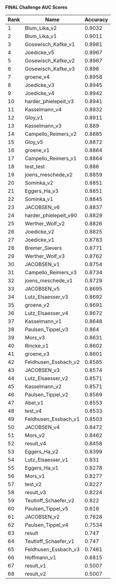 **FINAL Challenge AUC Scores**


|Rank|Name|Accuracy|
|----|-----|---|
|1|Blum_Lika_v2|0.9032| 
|2|Blum_Lika_v1|0.9011| 
|3|Gosewisch_Kafke_v1|0.8981| 
|4|Joedicke_v5|0.8967| 
|5|Gosewisch_Kafke_v2|0.8967| 
|6|Gosewisch_Kafke_v3|0.896| 
|7|groene_v4|0.8958| 
|8|Joedicke_v3|0.8945| 
|9|Joedicke_v4|0.8942| 
|10|harder_phielepeit_v3|0.8941| 
|11|Kasselmann_v4|0.8932| 
|12|Gloy_v1|0.8911| 
|13|Kasselmann_v3|0.889| 
|14|Campello_Reimers_v2|0.8885| 
|15|Gloy_v5|0.8872| 
|16|groene_v1|0.8864| 
|17|Campello_Reimers_v1|0.8864| 
|18|test_test|0.886| 
|19|joens_meschede_v2|0.8859| 
|20|Sominka_v2|0.8851| 
|21|Eggers_Ha_v3|0.8851| 
|22|Sominka_v1|0.8845| 
|23|JACOBSEN_v6|0.8837| 
|24|harder_phielepeit_v90|0.8829| 
|25|Werther_Wolf_v2|0.8826| 
|26|Joedicke_v2|0.8825| 
|27|Joedicke_v1|0.8783| 
|28|Bremer_Sievers|0.8771| 
|29|Werther_Wolf_v3|0.8762| 
|30|JACOBSEN_v1|0.8754| 
|31|Campello_Reimers_v3|0.8734| 
|32|joens_meschede_v1|0.8729| 
|33|JACOBSEN_v5|0.8695| 
|34|Lutz_Elsaesser_v3|0.8692| 
|35|groene_v2|0.8691| 
|36|Lutz_Elsaesser_v4|0.8672| 
|37|Kasselmann_v1|0.8648| 
|38|Paulsen_Tippel_v3|0.864| 
|39|Mors_v3|0.8631| 
|40|Rincke_v1|0.8602| 
|41|groene_v3|0.8601| 
|42|Feldhusen_Essbach_v2|0.8585| 
|43|JACOBSEN_v3|0.8574| 
|44|Lutz_Elsaesser_v2|0.8571| 
|45|Kasselmann_v2|0.8571| 
|46|Paulsen_Tippel_v2|0.8569| 
|47|Abel_v1|0.8553| 
|48|test_v4|0.8533| 
|49|Feldhusen_Essbach_v1|0.8503| 
|50|JACOBSEN_v4|0.8472| 
|51|Mors_v2|0.8462| 
|52|result_v4|0.8458| 
|53|Eggers_Ha_v2|0.8399| 
|54|Lutz_Elsaesser_v1|0.831| 
|55|Eggers_Ha_v1|0.8278| 
|56|Mors_v1|0.8277| 
|57|test_v2|0.8227| 
|58|result_v3|0.8224| 
|59|Teutloff_Schaefer_v2|0.822| 
|60|Paulsen_Tippel_v5|0.816| 
|61|JACOBSEN_v2|0.7628| 
|62|Paulsen_Tippel_v4|0.7534| 
|63|result|0.747| 
|64|Teutloff_Schaefer_v1|0.747| 
|65|Feldhusen_Essbach_v3|0.7461| 
|66|Hoffmann_v1|0.6815| 
|67|result_v1|0.5007| 
|68|result_v2|0.5007| 
